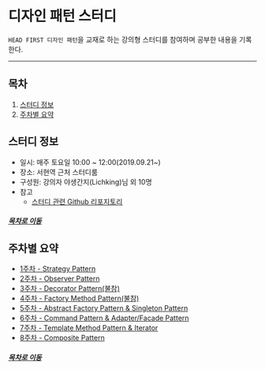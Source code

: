 디자인 패턴 스터디
=======
`HEAD FIRST 디자인 패턴`을 교재로 하는 강의형 스터디를 참여하며 공부한 내용을 기록한다. 
- - - -
## 목차
1. [스터디 정보](#스터디-정보)
2. [주차별 요약](#주차별-요약)

## 스터디 정보
* 일시: 매주 토요일 10:00 ~ 12:00(2019.09.21~)
* 장소: 서현역 근처 스터디룸
* 구성원: 강의자 야생간지(Lichking)님 외 10명
* 참고
	* [스터디 관련 Github 리포지토리](https://github.com/LichKing-lee/designpattern)

##### [목차로 이동](#목차)

## 주차별 요약
* [1주차 - Strategy Pattern](./designPattern_week_1.md)
* [2주차 - Observer Pattern](./designPattern_week_2.md)
* [3주차 - Decorator Pattern(불참)](./designPattern_week_3.md)
* [4주차 - Factory Method Pattern(불참)](./designPattern_week_4.md)
* [5주차 - Abstract Factory Pattern & Singleton Pattern](./designPattern_week_5.md)
* [6주차 - Command Pattern & Adapter/Facade Pattern](./designPattern_week_6.md)
* [7주차 - Template Method Pattern & Iterator](./designPattern_week_7.md)
* [8주차 - Composite Pattern](./designPattern_week_8.md)

##### [목차로 이동](#목차)